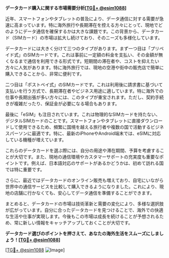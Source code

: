 **データカード購入に関する市場需要分析[[TG💪+ @esim1088](https://t.me/s/esim1088)]**

近年、スマートフォンやタブレットの普及により、データ通信に対する需要が急速に高まっています。特に海外旅行や長期滞在を控える方々にとって、現地でどのようにデータ通信を確保するかは大きな課題です。この背景から、データカード（SIMカード）の市場は拡大し続けており、そのニーズも多様化しています。

データカードには大きく分けて三つのタイプがあります。まず一つ目は「プリペイド式」のSIMカードです。これは事前に一定額の料金を支払い、その金額が無くなるまで通信を利用できる形式です。短期間の滞在者や、コストを抑えたい方々に人気があります。特に海外旅行では、現地の空港や街中の販売店で簡単に購入できることから、非常に便利です。

二つ目は「ポストペイ式」のSIMカードです。これは利用後に請求書に基づいて支払いを行う方式で、長期滞在者やビジネス用途に適しています。特に海外での仕事や長期出張が多い方々には、このタイプが重宝されます。ただし、契約手続きが複雑だったり、保証金が必要になる場合もあります。

最後に「eSIM」も注目されています。これは物理的なSIMカードを持たない、デジタルSIMカードのことです。スマートフォンやタブレットに直接ダウンロードして使用できるため、頻繁に国境を越える旅行者や複数の国で活動するビジネスパーソンに最適です。特に、最新のiPhoneやAndroid端末では、eSIMに対応している機種が増えています。

これらのデータカードを選ぶ際には、自分の用途や滞在期間、予算を考慮することが大切です。また、現地の通信環境やカスタマーサポートの充実度も重要なポイントです。例えば、日本語対応のサポートがあるかどうかは、初めて訪れる国では特に重要です。

さらに、最近ではデータカードのオンライン販売も増えており、自宅にいながら世界中の通信サービスを比較して購入できるようになりました。これにより、現地の店舗に行かなくても、安心してデータ通信を準備することができます。

まとめると、データカードの市場は技術革新と需要の変化により、多様な選択肢が広がっています。自分に合ったデータカードを見つけることで、海外での快適な生活や仕事が実現します。今後もこの市場は成長を続けることが予想されるため、常に新しい情報をキャッチアップしておくことが大切です。

**データカード選びのポイントを押さえて、あなたの海外生活をスムーズにしましょう！[[TG💪+ @esim1088](https://t.me/s/esim1088)]**

[[TG💪+ @esim1088](https://t.me/s/esim1088) ![Image](https://i.postimg.cc/Y0z9fWf4/image.png)]